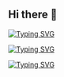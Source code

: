 ## Hi there 👋

<a href="https://git.io/typing-svg"><img src="https://readme-typing-svg.demolab.com?font=Fira+Code&size=28&pause=500&center=true&vCenter=true&multiline=true&repeat=false&width=1024&height=120&lines=Hello%2C+I'm+Bawar;Software+Engineer+%7C+Full+Stack+Dev" alt="Typing SVG" /></a>

<a href="https://git.io/typing-svg"><img src="https://readme-typing-svg.demolab.com?font=Fira+Code&size=32&pause=500&center=true&vCenter=true&multiline=true&repeat=false&width=1024&height=120&lines=Hello%2C+I'm+Bawar;Software+Engineer+%7C+Full+Stack+Developer" alt="Typing SVG" /></a>

<a href="https://git.io/typing-svg"><img src="https://readme-typing-svg.demolab.com?font=Fira+Code&pause=1000&center=true&vCenter=true&multiline=true&repeat=false&width=1024&height=100&lines=Hello%2C+I'm+Bawar;Software+Engineer+%7C+Full+Stack+Developer" alt="Typing SVG" /></a>

<!--
**Back-xy/back-xy** is a ✨ _special_ ✨ repository because its `README.md` (this file) appears on your GitHub profile.

Here are some ideas to get you started:

- 🔭 I’m currently working on ...
- 🌱 I’m currently learning ...
- 👯 I’m looking to collaborate on ...
- 🤔 I’m looking for help with ...
- 💬 Ask me about ...
- 📫 How to reach me: ...
- 😄 Pronouns: ...
- ⚡ Fun fact: ...
-->
